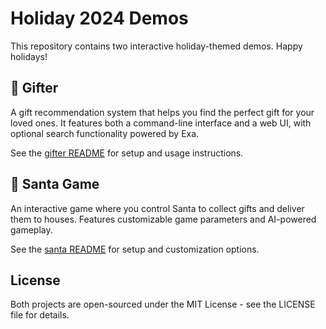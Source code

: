 # Holiday 2024 Demos

This repository contains two interactive holiday-themed demos. Happy holidays!

## 🎁 Gifter

A gift recommendation system that helps you find the perfect gift for your loved ones. It features both a command-line interface and a web UI, with optional search functionality powered by Exa.

See the [gifter README](gifter/README.md) for setup and usage instructions.

## 🎅 Santa Game

An interactive game where you control Santa to collect gifts and deliver them to houses. Features customizable game parameters and AI-powered gameplay.

See the [santa README](santa/README.md) for setup and customization options.

## License

Both projects are open-sourced under the MIT License - see the LICENSE file for details.